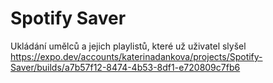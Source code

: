 # Spotify Saver
Ukládání umělců a jejich playlistů, které už uživatel slyšel
https://expo.dev/accounts/katerinadankova/projects/Spotify-Saver/builds/a7b57f12-8474-4b53-8df1-e720809c7fb6